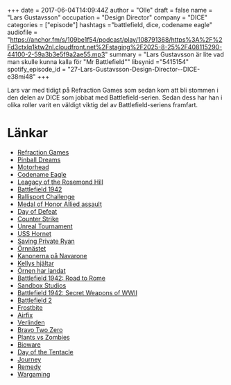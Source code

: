 +++
date = 2017-06-04T14:09:44Z
author = "Olle"
draft = false
name = "Lars Gustavsson"
occupation = "Design Director"
company = "DICE"
categories = ["episode"]
hashtags ="battlefield, dice, codename eagle"
audiofile = "https://anchor.fm/s/109be1f54/podcast/play/108791368/https%3A%2F%2Fd3ctxlq1ktw2nl.cloudfront.net%2Fstaging%2F2025-8-25%2F408115290-44100-2-59a3b3e5f9a2ae55.mp3"
summary = "Lars Gustavsson är lite vad man skulle kunna kalla för \"Mr Battlefield\""
libsynid ="5415154"
spotify_episode_id = "27-Lars-Gustavsson-Design-Director--DICE-e38mi48"
+++

Lars var med tidigt på Refraction Games som sedan kom att bli stommen i
den delen av DICE som jobbat med Battlefield-serien. Sedan dess har han
i olika roller varit en väldigt viktig del av Battlefield-seriens
framfart.

# Länkar
* [Refraction Games](http://battlefield.wikia.com/wiki/Refraction_Games)
* [Pinball Dreams](https://www.youtube.com/watch?v=6UNGMiPETXo)
* [Motorhead](https://www.youtube.com/watch?v=vQRav5bKpNs)
* [Codename Eagle](https://www.youtube.com/watch?v=EtUrwcRF0PA)
* [Leagacy of the Rosemond Hill](https://www.youtube.com/watch?v=a77KJy9E828)
* [Battlefield 1942](https://www.youtube.com/watch?v=hLyqJHaG2MY)
* [Rallisport Challenge](https://www.youtube.com/watch?v=3zkLmKSO1MY)
* [Medal of Honor Allied assault](https://www.youtube.com/watch?v=U3EnVrAquBA)
* [Day of Defeat](https://www.youtube.com/watch?v=-zUSp1u81I4)
* [Counter Strike](https://www.youtube.com/watch?v=rJzBH5e8LL0)
* [Unreal Tournament](https://www.youtube.com/watch?v=ug-eS7UQC5c)
* [USS Hornet](https://en.wikipedia.org/wiki/USS_Hornet_(CV-12))
* [Saving Private Ryan](https://www.youtube.com/watch?v=zwhP5b4tD6g)
* [Örnnästet](https://www.youtube.com/watch?v=khIZwbXDF0o) 
* [Kanonerna på Navarone](https://www.youtube.com/watch?v=g-QrevuB_Qk)
* [Kellys hjältar](https://www.youtube.com/watch?v=Csv1wXOr5tY)
* [Örnen har landat](https://www.youtube.com/watch?v=fD9soYn4tQA)
* [Battlefield 1942: Road to Rome](https://www.youtube.com/watch?v=TK7ccgsNv3w)
* [Sandbox Studios](https://en.wikipedia.org/wiki/Sandbox_Studios)
* [Battlefield 1942: Secret Weapons of WWII](https://www.youtube.com/watch?v=KbKmhtkbjn4)
* [Battlefield 2](https://www.youtube.com/watch?v=sv1qbuNA1ys)
* [Frostbite](https://www.ea.com/frostbite)
* [Airfix](https://en.wikipedia.org/wiki/Airfix)
* [Verlinden](https://www.bnamodelworld.com/verlinden-productions?zenid=5877520a843cd63477c80f0d08b5af07)
* [Bravo Two Zero](https://en.wikipedia.org/wiki/Bravo_Two_Zero_(novel))
* [Plants vs Zombies](https://www.youtube.com/watch?v=CHAbHz8iYHc)
* [Bioware](http://www.bioware.com/en/)
* [Day of the Tentacle](https://www.youtube.com/watch?v=g6v-zGTzNCE)
* [Journey](https://www.youtube.com/watch?v=bkL94nKSd2M)
* [Remedy](http://www.remedygames.com/)
* [Wargaming](http://eu.wargaming.net/)

